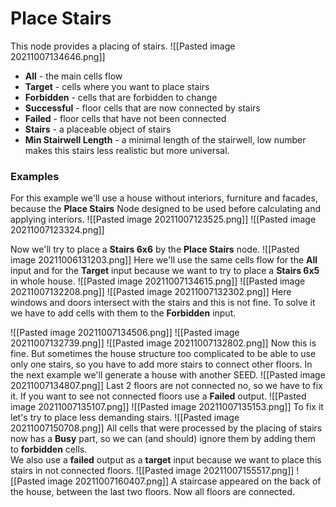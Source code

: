 # Place Stairs
This node provides a placing of stairs.
![[Pasted image 20211007134646.png]]
- **All** - the main cells flow
- **Target** - cells where you want to place stairs
- **Forbidden** - cells that are forbidden to change
- **Successful** - floor cells that are now connected by stairs
- **Failed** - floor cells that have not been connected 
- **Stairs** - a placeable object of stairs
- **Min Stairwell Length** - a minimal length of the stairwell, low number makes this stairs less realistic but more universal.

### Examples
For this example we'll use a house without interiors, furniture and facades, because the **Place Stairs** Node designed to be used before calculating and applying interiors.
![[Pasted image 20211007123525.png]]
![[Pasted image 20211007123324.png]]

Now we'll try to place a **Stairs 6x6** by the **Place Stairs** node.
![[Pasted image 20211006131203.png]]
Here we'll use the same cells flow for the **All** input and for the **Target** input because we want to try to place a **Stairs 6x5** in whole house.
![[Pasted image 20211007134615.png]]
![[Pasted image 20211007132208.png]]
![[Pasted image 20211007132302.png]]
Here windows and doors intersect with the stairs and this is not fine. To solve it we have to add cells with them to the **Forbidden** input.

![[Pasted image 20211007134506.png]]
![[Pasted image 20211007132739.png]]
![[Pasted image 20211007132802.png]]
Now this is fine. 
But sometimes the house structure too complicated to be able to use only one stairs, so you have to add more stairs to connect other floors.
In the next example we'll generate a house with another SEED.
![[Pasted image 20211007134807.png]]
Last 2 floors are not connected no, so we have to fix it.
If you want to see not connected floors use a **Failed** output.
![[Pasted image 20211007135107.png]]
![[Pasted image 20211007135153.png]]
To fix it let's try to place less demanding stairs.
![[Pasted image 20211007150708.png]]
All cells that were processed by the placing of stairs now has a **Busy** part, so we can (and should) ignore them by adding them to **forbidden** cells.  
We also use a **failed** output as a **target** input because we want to place this stairs in not connected floors.
![[Pasted image 20211007155517.png]]
![[Pasted image 20211007160407.png]]
A staircase appeared on the back of the house, between the last two floors.
Now all floors are connected.